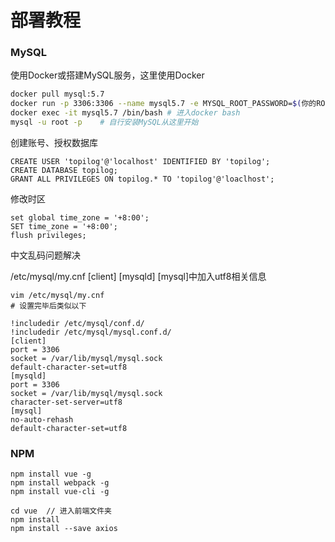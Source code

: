 # 部署教程

### MySQL

使用Docker或搭建MySQL服务，这里使用Docker

```bash
docker pull mysql:5.7
docker run -p 3306:3306 --name mysql5.7 -e MYSQL_ROOT_PASSWORD=$(你的ROOT密码) -d mysql:5.7
docker exec -it mysql5.7 /bin/bash # 进入docker bash
mysql -u root -p	# 自行安装MySQL从这里开始
```

创建账号、授权数据库

```mysql
CREATE USER 'topilog'@'localhost' IDENTIFIED BY 'topilog';
CREATE DATABASE topilog;
GRANT ALL PRIVILEGES ON topilog.* TO 'topilog'@'loaclhost';
```

修改时区

```mysql
set global time_zone = '+8:00';
SET time_zone = '+8:00';
flush privileges;
```

中文乱码问题解决

/etc/mysql/my.cnf [client] [mysqld] [mysql]中加入utf8相关信息

```
vim /etc/mysql/my.cnf
# 设置完毕后类似以下

!includedir /etc/mysql/conf.d/
!includedir /etc/mysql/mysql.conf.d/
[client]
port = 3306
socket = /var/lib/mysql/mysql.sock
default-character-set=utf8
[mysqld]
port = 3306
socket = /var/lib/mysql/mysql.sock
character-set-server=utf8
[mysql]
no-auto-rehash
default-character-set=utf8
```

### NPM

```
npm install vue -g
npm install webpack -g
npm install vue-cli -g
```

```
cd vue  // 进入前端文件夹
npm install
npm install --save axios
```

